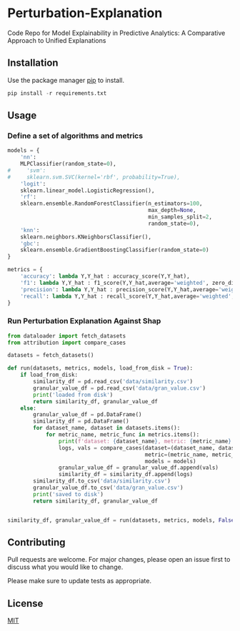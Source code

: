 # Perturbation-Explanation

Code Repo for Model Explainability in Predictive Analytics: A Comparative Approach to Unified Explanations

## Installation

Use the package manager [pip](https://pip.pypa.io/en/stable/) to install.

```python
pip install -r requirements.txt
```

## Usage

### Define a set of algorithms and metrics
```python
models = {
    'nn':
    MLPClassifier(random_state=0),
#     'svm':
#     sklearn.svm.SVC(kernel='rbf', probability=True),
    'logit':
    sklearn.linear_model.LogisticRegression(),
    'rf':
    sklearn.ensemble.RandomForestClassifier(n_estimators=100,
                                            max_depth=None,
                                            min_samples_split=2,
                                            random_state=0),
    'knn':
    sklearn.neighbors.KNeighborsClassifier(),
    'gbc':
    sklearn.ensemble.GradientBoostingClassifier(random_state=0)
}

metrics = {
    'accuracy': lambda Y,Y_hat : accuracy_score(Y,Y_hat), 
    'f1': lambda Y,Y_hat : f1_score(Y,Y_hat,average='weighted', zero_division = 0), 
    'precision': lambda Y,Y_hat : precision_score(Y,Y_hat,average='weighted', zero_division = 0), 
    'recall': lambda Y,Y_hat : recall_score(Y,Y_hat,average='weighted', zero_division = 0), 
}
```

### Run Perturbation Explanation Against Shap
```python
from dataloader import fetch_datasets
from attribution import compare_cases

datasets = fetch_datasets()

def run(datasets, metrics, models, load_from_disk = True):
    if load_from_disk:
        similarity_df = pd.read_csv('data/similarity.csv')
        granular_value_df = pd.read_csv('data/gran_value.csv')
        print('loaded from disk')
        return similarity_df, granular_value_df
    else:
        granular_value_df = pd.DataFrame()
        similarity_df = pd.DataFrame()
        for dataset_name, dataset in datasets.items():
            for metric_name, metric_func in metrics.items():
                print(f'dataset: {dataset_name}, metric: {metric_name}')
                logs, vals = compare_cases(dataset=(dataset_name, dataset),
                                           metric=(metric_name, metric_func),
                                           models = models)
                granular_value_df = granular_value_df.append(vals)
                similarity_df = similarity_df.append(logs)
        similarity_df.to_csv('data/similarity.csv')
        granular_value_df.to_csv('data/gran_value.csv')
        print('saved to disk')
        return similarity_df, granular_value_df


similarity_df, granular_value_df = run(datasets, metrics, models, False)
```

## Contributing
Pull requests are welcome. For major changes, please open an issue first to discuss what you would like to change.

Please make sure to update tests as appropriate.

## License
[MIT](https://choosealicense.com/licenses/mit/)